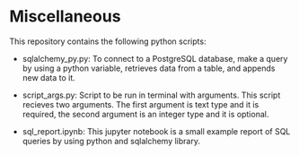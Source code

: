 # Miscellaneous
This repository contains the following python scripts:
* sqlalchemy_py.py: To connect to a PostgreSQL database, make a query by using a python variable, retrieves data from a table, and appends new data to it.

* script_args.py: Script to be run in terminal with arguments.
This script recieves two arguments. The first argument is text type and it is required,
the second argument is an integer type and it is optional.

* sql_report.ipynb: This jupyter notebook is a small example report of SQL queries by using python and sqlalchemy library.
